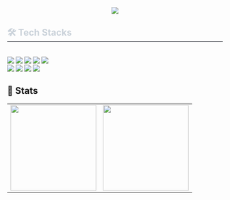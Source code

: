 <div align="center">
  <img src="https://capsule-render.vercel.app/api?type=waving&color=64c864&height=120&text=Hello,%20I'm%20PUZZ!&animation=fadeIn&fontColor=ffffff&fontSize=50" />
</div>

<div style="text-align: left;">
  <h2 style="border-bottom: 1px solid #21262d; color: #c9d1d9;"> 🛠️ Tech Stacks </h2><br>
  <div style="text-align: left;">
    <img src="https://img.shields.io/badge/Python-3776AB?style=flat&logo=Python&logoColor=white">
    <img src="https://img.shields.io/badge/PyTorch-EE4C2C?style=flat&logo=PyTorch&logoColor=white">
    <img src="https://img.shields.io/badge/React-61DAFB?style=flat&logo=React&logoColor=white">
    <img src="https://img.shields.io/badge/Javascript-F7DF1E?style=flat&logo=Javascript&logoColor=white">
    <img src="https://img.shields.io/badge/MySQL-4479A1?style=flat&logo=MySQL&logoColor=white"><br/>
    <img src="https://img.shields.io/badge/Notion-000000?style=flat&logo=Notion&logoColor=white">
    <img src="https://img.shields.io/badge/Node.js-339933?style=flat&logo=Node.js&logoColor=white">
    <img src="https://img.shields.io/badge/Tensorflow-FF6F00?style=flat&logo=Tensorflow&logoColor=white">
    <img src="https://img.shields.io/badge/C-A8B9CC?style=flat&logo=C&logoColor=white">
  </div>
</div>

<h2>🏅 Stats</h2>
<div align="center">
  <table>
    <tr>
      <td>
        <img src="https://github-readme-stats.vercel.app/api?username=PUZ-Z&bg_color=ffffff&title_color=000000&text_color=000000&hide_border=true&card_width=400" height="200"/>
      </td>
      <td>
        <img src="https://github-readme-stats.vercel.app/api/top-langs/?username=PUZ-Z&layout=donut&hide_border=true" height="200"/>
      </td>
    </tr>
  </table>
</div>
